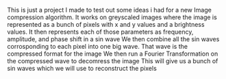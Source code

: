 This is just a project I made to test out some ideas i had for a new Image compression algorithm.
It works on greyscaled images where the image is represented as a bunch of pixels with x and y values and a brightness values.
It then represents each of those parameters as frequency, amplitude, and phase shift in a sin wave
We then combine all the sin waves corrosponding to each pixel into one big wave.
That wave is the compressed format for the image
We then run a Fourier Transformation on the compressed wave to decomress the image
This will give us a bunch of sin waves which we will use to reconstruct the pixels
